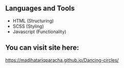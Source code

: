 ## Languages and Tools
* HTML (Structuring)
* SCSS (Styling)
* Javascript (Functionality)
## You can visit site here:
https://madihatariqparacha.github.io/Dancing-circles/
